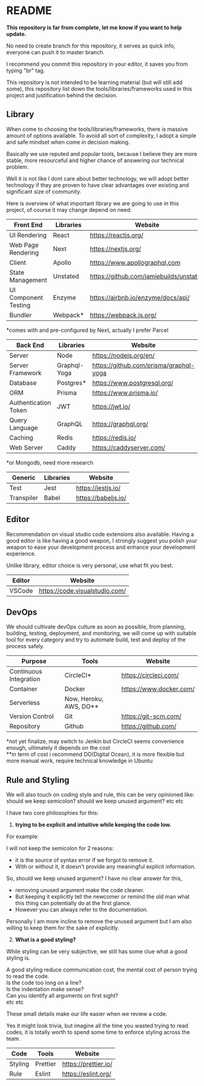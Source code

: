 # README

**This repository is far from complete, let me know if you want to help update.**

No need to create branch for this repository, it serves as quick info, everyone can push it to master branch.

I recommend you commit this repository in your editor, it saves you from typing "br" tag.

This repository is not intended to be learning material (but will still add some), this repository list down the tools/libraries/frameworks used in this project and justification behind the decision.

## Library

When come to choosing the tools/libraries/frameworks, there is massive amount of options available. To avoid all sort of complexity, I adopt a simple and safe mindset when come in decision making.

Basically we use reputed and popular tools, because I believe they are more stable, more resourceful and higher chance of answering our technical problem.

Well it is not like I dont care about better technology, we will adopt better technology if they are proven to have clear advantages over existing and significant size of community.

Here is overview of what important library we are going to use in this project, of course it may change depend on need:

| Front End            | Libraries | Website                                 |
| -------------------- | --------- | --------------------------------------- |
| UI Rendering         | React     | https://reactjs.org/                    |
| Web Page Rendering   | Next      | https://nextjs.org/                     |
| Client               | Apollo    | https://www.apollographql.com           |
| State Management     | Unstated  | https://github.com/jamiebuilds/unstated |
| UI Component Testing | Enzyme    | https://airbnb.io/enzyme/docs/api/      |
| Bundler              | Webpack\* | https://webpack.js.org/                 |

\*comes with and pre-configured by Next, actually I prefer Parcel

| Back End             | Libraries    | Website                                |
| -------------------- | ------------ | -------------------------------------- |
| Server               | Node         | https://nodejs.org/en/                 |
| Server Framework     | Graphql-Yoga | https://github.com/prisma/graphql-yoga |
| Database             | Postgres\*   | https://www.postgresql.org/            |
| ORM                  | Prisma       | https://www.prisma.io/                 |
| Authentication Token | JWT          | https://jwt.io/                        |
| Query Language       | GraphQL      | https://graphql.org/                   |
| Caching              | Redis        | https://redis.io/                      |
| Web Server           | Caddy        | https://caddyserver.com/               |

\*or Mongodb, need more research

| Generic    | Libraries | Website             |
| ---------- | --------- | ------------------- |
| Test       | Jest      | https://jestjs.io/  |
| Transpiler | Babel     | https://babeljs.io/ |

## Editor

Recommendation on visual studio code extensions also available. Having a good editor is like having a good weapon, I strongly suggest you polish your weapon to ease your development process and enhance your development experience.

Unlike library, editor choice is very personal, use what fit you best.

| Editor | Website                        |
| ------ | ------------------------------ |
| VSCode | https://code.visualstudio.com/ |

## DevOps

We should cultivate devOps culture as soon as possible, from planning, building, testing, deployment, and monitoring, we will come up with suitable tool for every category and try to automate build, test and deploy of the process safely.

| Purpose                | Tools                    | Website                 |
| ---------------------- | ------------------------ | ----------------------- |
| Continuous Integration | CircleCI\*               | https://circleci.com/   |
| Container              | Docker                   | https://www.docker.com/ |
| Serverless             | Now, Heroku, AWS, DO\*\* |
| Version Control        | Git                      | https://git-scm.com/    |
| Repository             | Github                   | https://github.com/     |

\*not yet finalize, may switch to Jenkin but CircleCI seems convenience enough, ultimately it depends on the cost  
\*\*in term of cost i recommend DO(Digital Ocean), it is more flexible but more manual work, require technical knowledge in Ubuntu

## Rule and Styling

We will also touch on coding style and rule, this can be very opinioned like: should we keep semicolon? should we keep unused argument? etc etc

I have two core philosophies for this:

1. **trying to be explicit and intuitive while keeping the code low.**

For example:

I will not keep the semicolon for 2 reasons:

-   it is the source of syntax error if we forgot to remove it.
-   With or without it, it doesn't provide any meaningful explicit information.

So, should we keep unused argument? I have no clear answer for this,

-   removing unused argument make the code cleaner.
-   But keeping it explicitly tell the newcomer or remind the old man what this thing can potentially do at the first glance.
-   However you can always refer to the documentation.

Personally I am more incline to remove the unused argument but I am also willing to keep them for the sake of explicitly.

2. **What is a good styling?**

While styling can be very subjective, we still has some clue what a good styling is.

A good styling reduce communication cost, the mental cost of person trying to read the code.  
Is the code too long on a line?  
Is the indentation make sense?  
Can you identify all arguments on first sight?  
etc etc

These small details make our life easier when we review a code.

Yes it might look trivia, but imagine all the time you wasted trying to read codes, it is totally worth to spend some time to enforce styling across the team.

| Code    | Tools    | Website              |
| ------- | -------- | -------------------- |
| Styling | Prettier | https://prettier.io/ |
| Rule    | Eslint   | https://eslint.org/  |
